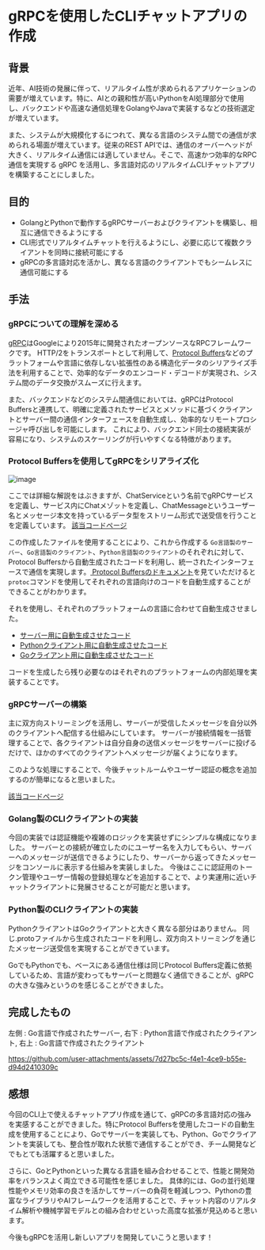 # gRPCを使用したCLIチャットアプリの作成

## 背景
近年、AI技術の発展に伴って、リアルタイム性が求められるアプリケーションの需要が増えています。特に、AIとの親和性が高いPythonをAI処理部分で使用し、バックエンドや高速な通信処理をGolangやJavaで実装するなどの技術選定が増えています。

また、システムが大規模化するにつれて、異なる言語のシステム間での通信が求められる場面が増えています。従来のREST APIでは、通信のオーバーヘッドが大きく、リアルタイム通信には適していません。そこで、高速かつ効率的なRPC通信を実現する gRPC を活用し、多言語対応のリアルタイムCLIチャットアプリを構築することにしました。

## 目的
- GolangとPythonで動作するgRPCサーバーおよびクライアントを構築し、相互に通信できるようにする
- CLI形式でリアルタイムチャットを行えるようにし、必要に応じて複数クライアントを同時に接続可能にする
- gRPCの多言語対応を活かし、異なる言語のクライアントでもシームレスに通信可能にする

## 手法
### gRPCについての理解を深める
[gRPC](https://grpc.io/)はGoogleにより2015年に開発されたオープンソースなRPCフレームワークです。
HTTP/2をトランスポートとして利用して、[Protocol Buffers](https://protobuf.dev/)などのプラットフォームや言語に依存しない拡張性のある構造化データのシリアライズ手法を利用することで、効率的なデータのエンコード・デコードが実現され、システム間のデータ交換がスムーズに行えます。

また、バックエンドなどのシステム間通信においては、gRPCはProtocol Buffersと連携して、明確に定義されたサービスとメソッドに基づくクライアントとサーバー間の通信インターフェースを自動生成し、効率的なリモートプロシージャ呼び出しを可能にします。
これにより、バックエンド同士の接続実装が容易になり、システムのスケーリングが行いやすくなる特徴があります。

### Protocol Buffersを使用してgRPCをシリアライズ化
![image](https://github.com/user-attachments/assets/160cc4e7-dd7c-4310-bbf6-a3d074cbd618)

ここでは詳細な解説をはぶきますが、ChatServiceという名前でgRPCサービスを定義し、サービス内にChatメゾットを定義し、ChatMessageというユーザー名とメッセージ本文を持っているデータ型をストリーム形式で送受信を行うことを定義しています。
[該当コードページ](https://github.com/HEKUCHAN/grpc_simple_chat/blob/main/protos/chat.proto)

この作成したファイルを使用することにより、これから作成する `Go言語製のサーバー`、`Go言語製のクライアント`、`Python言語製のクライアント`のそれぞれに対して、Protocol Buffersから自動生成されたコードを利用し、統一されたインターフェースで通信を実現します。[
Protocol Buffersのドキュメント](https://protobuf.dev/reference/go/go-generated/)を見ていただけると`protoc`コマンドを使用してそれぞれの言語向けのコードを自動生成することができることがわかります。

それを使用し、それぞれのプラットフォームの言語に合わせて自動生成させました。
- [サーバー用に自動生成させたコード](https://github.com/HEKUCHAN/grpc_simple_chat/tree/main/apps/server/proto)
- [Pythonクライアント用に自動生成させたコード](https://github.com/HEKUCHAN/grpc_simple_chat/tree/main/apps/python_client/proto)
- [Goクライアント用に自動生成させたコード](https://github.com/HEKUCHAN/grpc_simple_chat/tree/main/apps/golang_client/proto)

コードを生成したら残り必要なのはそれぞれのプラットフォームの内部処理を実装することです。

### gRPCサーバーの構築
主に双方向ストリーミングを活用し、サーバーが受信したメッセージを自分以外のクライアントへ配信する仕組みにしています。
サーバーが接続情報を一括管理することで、各クライアントは自分自身の送信メッセージをサーバーに投げるだけで、ほかのすべてのクライアントへメッセージが届くようになります。

このような処理にすることで、今後チャットルームやユーザー認証の概念を追加するのが簡単になると思いました。

[該当コードページ](https://github.com/HEKUCHAN/grpc_simple_chat/tree/main/apps/server)

### Golang製のCLIクライアントの実装
今回の実装では認証機能や複雑のロジックを実装せずにシンプルな構成になりました。
サーバーとの接続が確立したのにユーザー名を入力してもらい、サーバーへのメッセージが送信できるようにしたり、サーバーから返ってきたメッセージをコンソールに表示する仕組みを実装しました。
今後はここに認証用のトークン管理やユーザー情報の登録処理などを追加することで、より実運用に近いチャットクライアントに発展させることが可能だと思います。

### Python製のCLIクライアントの実装
PythonクライアントはGoクライアントと大きく異なる部分はありません。
同じ.protoファイルから生成されたコードを利用し、双方向ストリーミングを通じたメッセージ送受信を実現することができています。

GoでもPythonでも、ベースにある通信仕様は同じProtocol Buffers定義に依拠しているため、言語が変わってもサーバーと問題なく通信できることが、gRPCの大きな強みというのを感じることができました。

## 完成したもの
左側 : Go言語で作成されたサーバー, 右下 : Python言語で作成されたクライアント, 右上 : Go言語で作成されたクライアント

https://github.com/user-attachments/assets/7d27bc5c-f4e1-4ce9-b55e-d94d2410309c

## 感想
今回のCLI上で使えるチャットアプリ作成を通じて、gRPCの多言語対応の強みを実感することができました。特にProtocol Buffersを使用したコードの自動生成を使用することにより、Goでサーバーを実装しても、Python、Goでクライアントを実装しても、整合性が取れた状態で通信することができ、チーム開発などでもとても活躍すると思いました。

さらに、GoとPythonといった異なる言語を組み合わせることで、性能と開発効率をバランスよく両立できる可能性を感じました。
具体的には、Goの並行処理性能やメモリ効率の良さを活かしてサーバーの負荷を軽減しつつ、Pythonの豊富なライブラリやAIフレームワークを活用することで、チャット内容のリアルタイム解析や機械学習モデルとの組み合わせといった高度な拡張が見込めると思います。

今後もgRPCを活用し新しいアプリを開発していこうと思います！
